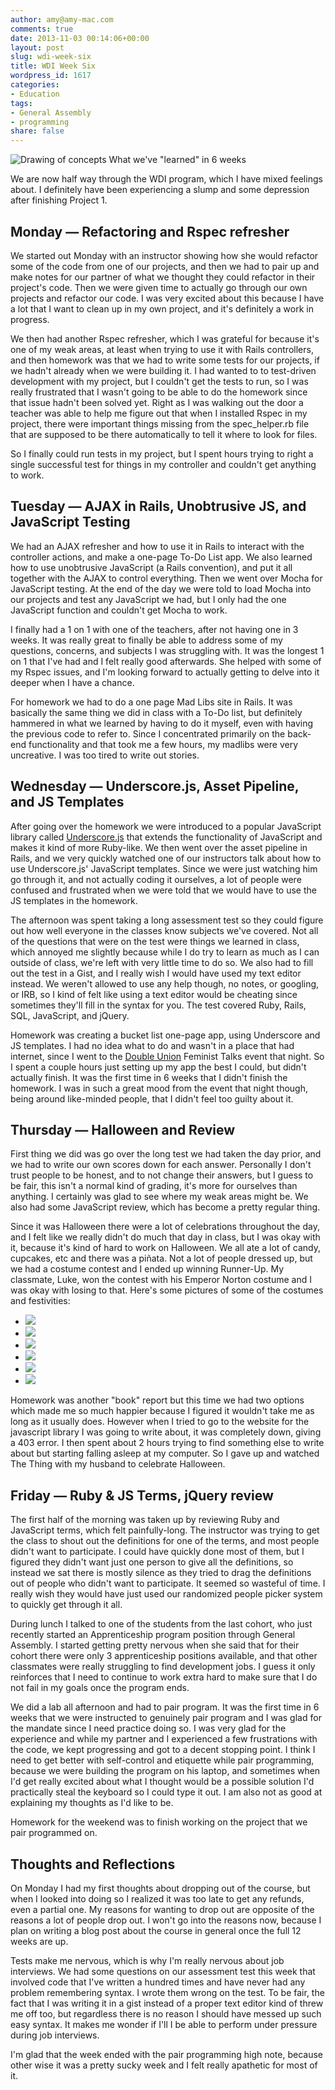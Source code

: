 ```yaml
---
author: amy@amy-mac.com
comments: true
date: 2013-11-03 00:14:06+00:00
layout: post
slug: wdi-week-six
title: WDI Week Six
wordpress_id: 1617
categories:
- Education
tags:
- General Assembly
- programming
share: false
---
```


![Drawing of concepts]({{site.url}}/images/IMG_4801-1024x768.jpg)
What we've "learned" in 6 weeks

We are now half way through the WDI program, which I have mixed feelings about. I definitely have been experiencing a slump and some depression after finishing Project 1.


## Monday — Refactoring and Rspec refresher


We started out Monday with an instructor showing how she would refactor some of the code from one of our projects, and then we had to pair up and make notes for our partner of what we thought they could refactor in their project's code. Then we were given time to actually go through our own projects and refactor our code. I was very excited about this because I have a lot that I want to clean up in my own project, and it's definitely a work in progress.

We then had another Rspec refresher, which I was grateful for because it's one of my weak areas, at least when trying to use it with Rails controllers, and then homework was that we had to write some tests for our projects, if we hadn't already when we were building it. I had wanted to to test-driven development with my project, but I couldn't get the tests to run, so I was really frustrated that I wasn't going to be able to do the homework since that issue hadn't been solved yet. Right as I was walking out the door a teacher was able to help me figure out that when I installed Rspec in my project, there were important things missing from the spec_helper.rb file that are supposed to be there automatically to tell it where to look for files.

So I finally could run tests in my project, but I spent hours trying to right a single successful test for things in my controller and couldn't get anything to work.


## Tuesday — AJAX in Rails, Unobtrusive JS, and JavaScript Testing


We had an AJAX refresher and how to use it in Rails to interact with the controller actions, and make a one-page To-Do List app. We also learned how to use unobtrusive JavaScript (a Rails convention), and put it all together with the AJAX to control everything. Then we went over Mocha for JavaScript testing. At the end of the day we were told to load Mocha into our projects and test any JavaScript we had, but I only had the one JavaScript function and couldn't get Mocha to work.

I finally had a 1 on 1 with one of the teachers, after not having one in 3 weeks. It was really great to finally be able to address some of my questions, concerns, and subjects I was struggling with. It was the longest 1 on 1 that I've had and I felt really good afterwards. She helped with some of my Rspec issues, and I'm looking forward to actually getting to delve into it deeper when I have a chance.

For homework we had to do a one page Mad Libs site in Rails. It was basically the same thing we did in class with a To-Do list, but definitely hammered in what we learned by having to do it myself, even with having the previous code to refer to. Since I concentrated primarily on the back-end functionality and that took me a few hours, my madlibs were very uncreative. I was too tired to write out stories.


## Wednesday — Underscore.js, Asset Pipeline, and JS Templates


After going over the homework we were introduced to a popular JavaScript library called [Underscore.js](http://underscorejs.org/) that extends the functionality of JavaScript and makes it kind of more Ruby-like. We then went over the asset pipeline in Rails, and we very quickly watched one of our instructors talk about how to use Underscore.js' JavaScript templates. Since we were just watching him go through it, and not actually coding it ourselves, a lot of people were confused and frustrated when we were told that we would have to use the JS templates in the homework.

The afternoon was spent taking a long assessment test so they could figure out how well everyone in the classes know subjects we've covered. Not all of the questions that were on the test were things we learned in class, which annoyed me slightly because while I do try to learn as much as I can outside of class, we're left with very little time to do so. We also had to fill out the test in a Gist, and I really wish I would have used my text editor instead. We weren't allowed to use any help though, no notes, or googling, or IRB, so I kind of felt like using a text editor would be cheating since sometimes they'll fill in the syntax for you. The test covered Ruby, Rails, SQL, JavaScript, and jQuery.

Homework was creating a bucket list one-page app, using Underscore and JS templates. I had no idea what to do and wasn't in a place that had internet, since I went to the [Double Union](http://www.doubleunion.org/) Feminist Talks event that night. So I spent a couple hours just setting up my app the best I could, but didn't actually finish. It was the first time in 6 weeks that I didn't finish the homework. I was in such a great mood from the event that night though, being around like-minded people, that I didn't feel too guilty about it.


## Thursday — Halloween and Review


First thing we did was go over the long test we had taken the day prior, and we had to write our own scores down for each answer. Personally I don't trust people to be honest, and to not change their answers, but I guess to be fair, this isn't a normal kind of grading, it's more for ourselves than anything. I certainly was glad to see where my weak areas might be. We also had some JavaScript review, which has become a pretty regular thing.

Since it was Halloween there were a lot of celebrations throughout the day, and I felt like we really didn't do much that day in class, but I was okay with it, because it's kind of hard to work on Halloween. We all ate a lot of candy, cupcakes, etc and there was a piñata. Not a lot of people dressed up, but we had a costume contest and I ended up winning Runner-Up. My classmate, Luke, won the contest with his Emperor Norton costume and I was okay with losing to that. Here's some pictures of some of the costumes and festivities:

<ul class="clearing-thumbs" data-clearing>
  <li><a class="th" href="{{ site.url }}/images/2013/IMG_4777.jpg"><img src="{{ site.url }}/images/2013/IMG_4777-th.jpg"></a></li>
  <li><a class="th" href="{{ site.url }}/images/2013/IMG_4782.jpg"><img src="{{ site.url }}/images/2013/IMG_4782-th.jpg"></a></li>
  <li><a class="th" href="{{ site.url }}/images/2013/IMG_4787.jpg"><img src="{{ site.url }}/images/2013/IMG_4787-th.jpg"></a></li>
  <li><a class="th" href="{{ site.url }}/images/2013/IMG_4792.jpg"><img src="{{ site.url }}/images/2013/IMG_4792-th.jpg"></a></li>
  <li><a class="th" href="{{ site.url }}/images/2013/IMG_4794.jpg"><img src="{{ site.url }}/images/2013/IMG_4794-th.jpg"></a></li>
  <li><a class="th" href="{{ site.url }}/images/2013/IMG_4796.jpg"><img src="{{ site.url }}/images/2013/IMG_4796-th.jpg"></a></li>
</ul>

Homework was another "book" report but this time we had two options which made me so much happier because I figured it wouldn't take me as long as it usually does. However when I tried to go to the website for the javascript library I was going to write about, it was completely down, giving a 403 error. I then spent about 2 hours trying to find something else to write about but starting falling asleep at my computer. So I gave up and watched The Thing with my husband to celebrate Halloween.


## Friday — Ruby & JS Terms, jQuery review


The first half of the morning was taken up by reviewing Ruby and JavaScript terms, which felt painfully-long. The instructor was trying to get the class to shout out the definitions for one of the terms, and most people didn't want to participate. I could have quickly done most of them, but I figured they didn't want just one person to give all the definitions, so instead we sat there is mostly silence as they tried to drag the definitions out of people who didn't want to participate. It seemed so wasteful of time. I really wish they would have just used our randomized people picker system to quickly get through it all.

During lunch I talked to one of the students from the last cohort, who just recently started an Apprenticeship program position through General Assembly. I started getting pretty nervous when she said that for their cohort there were only 3 apprenticeship positions available, and that other classmates were really struggling to find development jobs. I guess it only reinforces that I need to continue to work extra hard to make sure that I do not fail in my goals once the program ends.

We did a lab all afternoon and had to pair program. It was the first time in 6 weeks that we were instructed to genuinely pair program and I was glad for the mandate since I need practice doing so. I was very glad for the experience and while my partner and I experienced a few frustrations with the code, we kept progressing and got to a decent stopping point. I think I need to get better with self-control and etiquette while pair programming, because we were building the program on his laptop, and sometimes when I'd get really excited about what I thought would be a possible solution I'd practically steal the keyboard so I could type it out. I am also not as good at explaining my thoughts as I'd like to be.

Homework for the weekend was to finish working on the project that we pair programmed on.


## Thoughts and Reflections


On Monday I had my first thoughts about dropping out of the course, but when I looked into doing so I realized it was too late to get any refunds, even a partial one. My reasons for wanting to drop out are opposite of the reasons a lot of people drop out. I won't go into the reasons now, because I plan on writing a blog post about the course in general once the full 12 weeks are up.

Tests make me nervous, which is why I'm really nervous about job interviews. We had some questions on our assessment test this week that involved code that I've written a hundred times and have never had any problem remembering syntax. I wrote them wrong on the test. To be fair, the fact that I was writing it in a gist instead of a proper text editor kind of threw me off too, but regardless there is no reason I should have messed up such easy syntax. It makes me wonder if I'll I be able to perform under pressure during job interviews.

I'm glad that the week ended with the pair programming high note, because other wise it was a pretty sucky week and I felt really apathetic for most of it.
